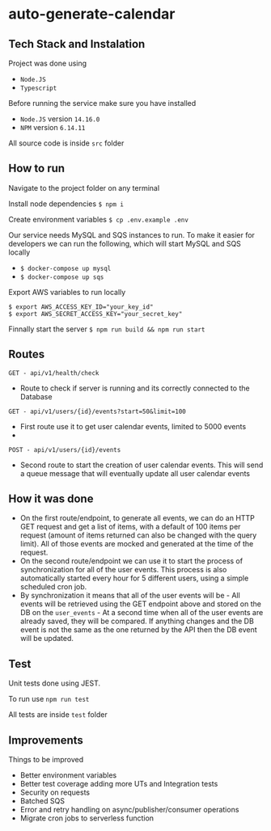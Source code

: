 # auto-generate-calendar

## Tech Stack and Instalation

Project was done using

- `Node.JS`
- `Typescript`

Before running the service make sure you have installed

- `Node.JS` version  `14.16.0`
- `NPM` version  `6.14.11`

All source code is inside `src` folder

## How to run

Navigate to the project folder on any terminal

Install node dependencies
`$ npm i`

Create environment variables
`$ cp .env.example .env`

Our service needs MySQL and SQS instances to run. To make it easier for developers we can run the following, which will start MySQL and SQS locally

- `$ docker-compose up mysql`
- `$ docker-compose up sqs`

Export AWS variables to run locally

```
$ export AWS_ACCESS_KEY_ID="your_key_id"
$ export AWS_SECRET_ACCESS_KEY="your_secret_key"
```

Finnally start the server
`$ npm run build && npm run start`

## Routes

`GET - api/v1/health/check`

- Route to check if server is running and its correctly connected to the Database

`GET - api/v1/users/{id}/events?start=50&limit=100`

- First route use it to get user calendar events, limited to 5000 events
- 
`POST - api/v1/users/{id}/events`

- Second route to start the creation of user calendar events. This will send a queue message that will eventually update all user calendar events

## How it was done

- On the first route/endpoint, to generate all events, we can do an HTTP GET request and get a list of items, with a default of 100 items per request (amount of items returned can also be changed with the query limit). All of those events are mocked and generated at the time of the request.
- On the second route/endpoint we can use it to start the process of synchronization for all of the user events. This process is also automatically started every hour for 5 different users, using a simple scheduled cron job.
- By synchronization it means that all of the user events will be
        - All events will be retrieved using the GET endpoint above and stored on the DB on the `user_events` 
        -  At a second time when all of the user events are already saved, they will be compared. If anything changes and the DB event is not the same as the one returned by the API then the DB event will be updated.

## Test

Unit tests done using JEST.

To run use `npm run test`

All tests are inside `test` folder

## Improvements

Things to be improved

- Better environment variables
- Better test coverage adding more UTs and Integration tests
- Security on requests
- Batched SQS
- Error and retry handling on async/publisher/consumer operations
- Migrate cron jobs to serverless function